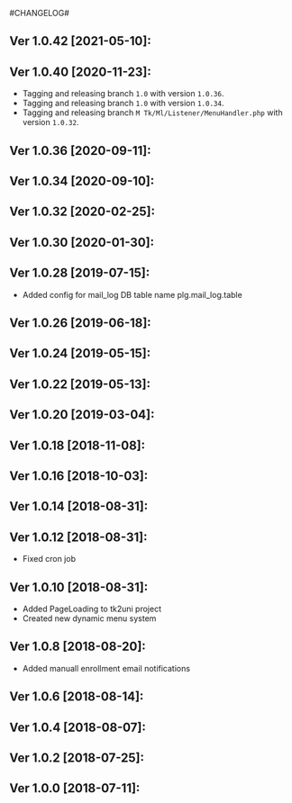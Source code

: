 #CHANGELOG#

Ver 1.0.42 [2021-05-10]:
-------------------------------


Ver 1.0.40 [2020-11-23]:
-------------------------------
  - Tagging and releasing branch `1.0` with version `1.0.36`.
  - Tagging and releasing branch `1.0` with version `1.0.34`.
  - Tagging and releasing branch `M	Tk/Ml/Listener/MenuHandler.php` with version `1.0.32`.


Ver 1.0.36 [2020-09-11]:
-------------------------------


Ver 1.0.34 [2020-09-10]:
-------------------------------


Ver 1.0.32 [2020-02-25]:
-------------------------------


Ver 1.0.30 [2020-01-30]:
-------------------------------


Ver 1.0.28 [2019-07-15]:
-------------------------------
  - Added config for mail_log DB table name plg.mail_log.table


Ver 1.0.26 [2019-06-18]:
-------------------------------


Ver 1.0.24 [2019-05-15]:
-------------------------------


Ver 1.0.22 [2019-05-13]:
-------------------------------


Ver 1.0.20 [2019-03-04]:
-------------------------------


Ver 1.0.18 [2018-11-08]:
-------------------------------


Ver 1.0.16 [2018-10-03]:
-------------------------------


Ver 1.0.14 [2018-08-31]:
-------------------------------


Ver 1.0.12 [2018-08-31]:
-------------------------------
  - Fixed cron job


Ver 1.0.10 [2018-08-31]:
-------------------------------
  - Added PageLoading to tk2uni project
  - Created new dynamic menu system


Ver 1.0.8 [2018-08-20]:
-------------------------------
  - Added manuall enrollment email notifications


Ver 1.0.6 [2018-08-14]:
-------------------------------


Ver 1.0.4 [2018-08-07]:
-------------------------------


Ver 1.0.2 [2018-07-25]:
-------------------------------


Ver 1.0.0 [2018-07-11]:
-------------------------------





